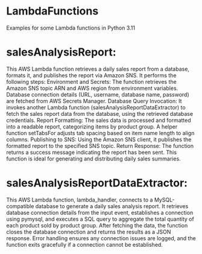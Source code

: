 # LambdaFunctions
Examples for some Lambda functions in Python 3.11

# salesAnalysisReport:
This AWS Lambda function retrieves a daily sales report from a database, formats it, and publishes the report via Amazon SNS. It performs the following steps:
Environment and Secrets: The function retrieves the Amazon SNS topic ARN and AWS region from environment variables. Database connection details (URL, username, database name, password) are fetched from AWS Secrets Manager.
Database Query Invocation: It invokes another Lambda function (salesAnalysisReportDataExtractor) to fetch the sales report data from the database, using the retrieved database credentials.
Report Formatting: The sales data is processed and formatted into a readable report, categorizing items by product group. A helper function setTabsFor adjusts tab spacing based on item name length to align columns.
Publishing to SNS: Using the Amazon SNS client, it publishes the formatted report to the specified SNS topic.
Return Response: The function returns a success message indicating the report has been sent.
This function is ideal for generating and distributing daily sales summaries.



# salesAnalysisReportDataExtractor:
This AWS Lambda function, lambda_handler, connects to a MySQL-compatible database to generate a daily sales analysis report. It retrieves database connection details from the input event, establishes a connection using pymysql, and executes a SQL query to aggregate the total quantity of each product sold by product group. After fetching the data, the function closes the database connection and returns the results as a JSON response. Error handling ensures any connection issues are logged, and the function exits gracefully if a connection cannot be established.
